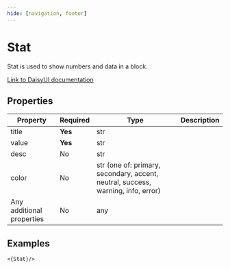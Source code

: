 ```yaml
---
hide: [navigation, footer]
---
```

# Stat

Stat is used to show numbers and data in a block.

[Link to DaisyUI documentation](https://daisyui.com/components/stat/)


## Properties

| Property | Required | Type | Description |
|----------|----------|------|-------------|
|title|**Yes**|str||
|value|**Yes**|str||
|desc|No|str||
|color|No|str (one of: primary, secondary, accent, neutral, success, warning, info, error)||
|Any additional properties|No|any||

## Examples

```
<{Stat}/>
```